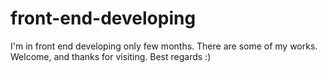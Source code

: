 # front-end-developing
I'm in front end developing only few months. There are some of my works. Welcome, and thanks for visiting. Best regards :)
